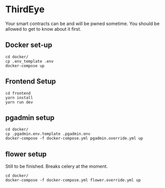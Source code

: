 # ThirdEye 

Your smart contracts can be and will be pwned sometime. You should be allowed to get to know about it first.

## Docker set-up

```
cd docker/
cp .env_template .env
docker-compose up
```

## Frontend Setup

```
cd frontend
yarn install
yarn run dev
```

## pgadmin setup

```
cd docker/
cp .pgadmin.env.template .pgadmin.env
docker-compose -f docker-compose.yml pgadmin.override.yml up
```

## flower setup

Still to be finished. Breaks celery at the moment.

```
cd docker/
docker-compose -f docker-compose.yml flower.override.yml up
```


